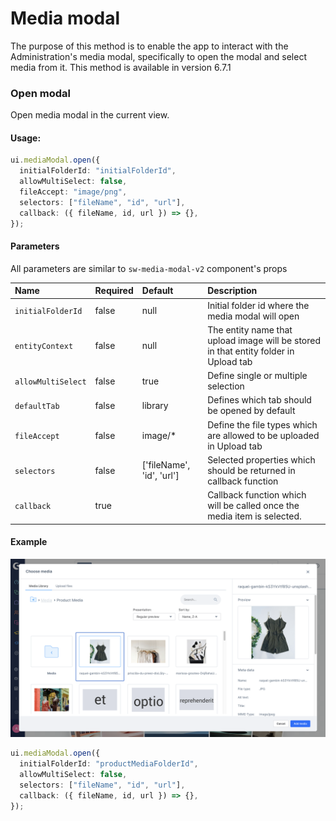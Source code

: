 # Media modal

The purpose of this method is to enable the app to interact with the Administration's media modal, specifically to open the modal and select media from it. This method is available in version 6.7.1

### Open modal

Open media modal in the current view.

#### Usage:

```ts
ui.mediaModal.open({
  initialFolderId: "initialFolderId",
  allowMultiSelect: false,
  fileAccept: "image/png",
  selectors: ["fileName", "id", "url"],
  callback: ({ fileName, id, url }) => {},
});
```

#### Parameters

All parameters are similar to `sw-media-modal-v2` component's props

| Name               | Required | Default                   | Description                                                                          |
| :----------------- | :------- | :------------------------ | :----------------------------------------------------------------------------------- |
| `initialFolderId`  | false    | null                      | Initial folder id where the media modal will open                                    |
| `entityContext`    | false    | null                      | The entity name that upload image will be stored in that entity folder in Upload tab |
| `allowMultiSelect` | false    | true                      | Define single or multiple selection                                                  |
| `defaultTab`       | false    | library                   | Defines which tab should be opened by default                                        |
| `fileAccept`       | false    | image/\*                  | Define the file types which are allowed to be uploaded in Upload tab                 |
| `selectors`        | false    | ['fileName', 'id', 'url'] | Selected properties which should be returned in callback function                    |
| `callback`         | true     |                           | Callback function which will be called once the media item is selected.              |

#### Example

![Menu item example](./assets/media-modal.png)

```ts
ui.mediaModal.open({
  initialFolderId: "productMediaFolderId",
  allowMultiSelect: false,
  selectors: ["fileName", "id", "url"],
  callback: ({ fileName, id, url }) => {},
});
```
